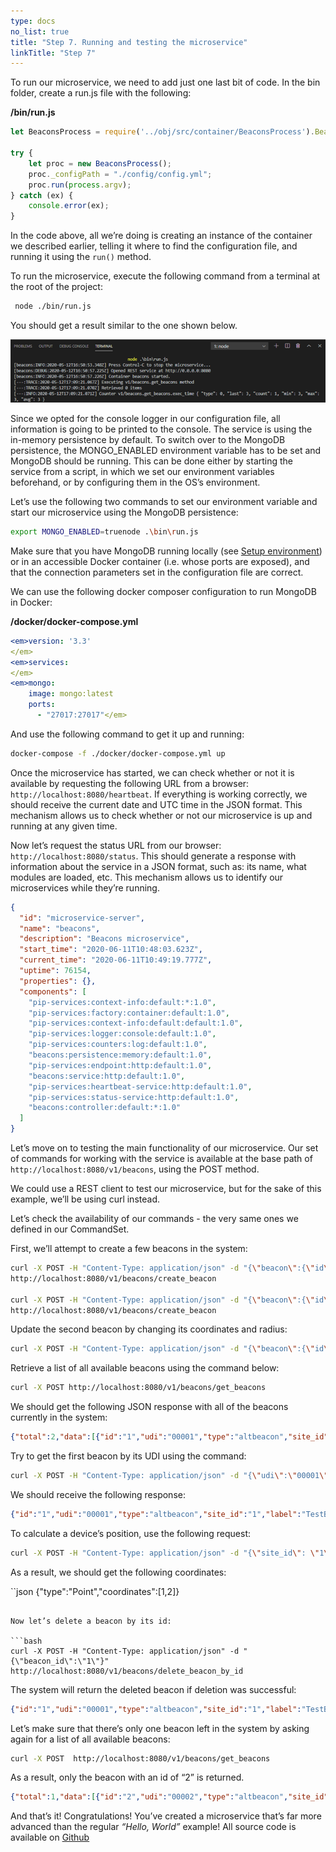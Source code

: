 ```yaml
---
type: docs
no_list: true
title: "Step 7. Running and testing the microservice" 
linkTitle: "Step 7" 
---
```


To run our microservice, we need to add just one last bit of code. In the bin folder, create a run.js file with the following:

**/bin/run.js**

```javascript
let BeaconsProcess = require('../obj/src/container/BeaconsProcess').BeaconsProcess;
‍
try {
    let proc = new BeaconsProcess();
    proc._configPath = "./config/config.yml";
    proc.run(process.argv);
} catch (ex) {
    console.error(ex);
}


```

In the code above, all we’re doing is creating an instance of the container we described earlier, telling it where to find the configuration file, and running it using the `run()` method.

To run the microservice, execute the following command from a terminal at the root of the project:

```bash
 node ./bin/run.js
```

You should get a result similar to the one shown below.

![ConsoleScreen1](/images/tutorials/data_microservice/console_screen1.png)

Since we opted for the console logger in our configuration file, all information is going to be printed to the console. The service is using the in-memory persistence by default. To switch over to the MongoDB persistence, the MONGO_ENABLED environment variable has to be set and MongoDB should be running. This can be done either by starting the service from a script, in which we set our environment variables beforehand, or by configuring them in the OS’s environment.

Let’s use the following two commands to set our environment variable and start our microservice using the MongoDB persistence:

```bash
export MONGO_ENABLED=truenode .\bin\run.js
```

Make sure that you have MongoDB running locally (see [Setup environment](../quick_start/setup_enviroment)) or in an accessible Docker container (i.e. whose ports are exposed), and that the connection parameters set in the configuration file are correct.

We can use the following docker composer configuration to run MongoDB in Docker:

**/docker/docker-compose.yml**

```yml
<em>version: '3.3'
‍</em>
<em>services:
‍</em>
<em>mongo:
    image: mongo:latest
    ports:
      - "27017:27017"</em>

```

And use the following command to get it up and running:

```bash
docker-compose -f ./docker/docker-compose.yml up
```
Once the microservice has started, we can check whether or not it is available by requesting the following URL from a browser: `http://localhost:8080/heartbeat`. If everything is working correctly, we should receive the current date and UTC time in the JSON format. This mechanism allows us to check whether or not our microservice is up and running at any given time.

Now let’s request the status URL from our browser: `http://localhost:8080/status`. This should generate a response with information about the service in a JSON format, such as: its name, what modules are loaded, etc. This mechanism allows us to identify our microservices while they’re running.

```json
{
  "id": "microservice-server",
  "name": "beacons",
  "description": "Beacons microservice",
  "start_time": "2020-06-11T10:48:03.623Z",
  "current_time": "2020-06-11T10:49:19.777Z",
  "uptime": 76154,
  "properties": {},
  "components": [
    "pip-services:context-info:default:*:1.0",
    "pip-services:factory:container:default:1.0",
    "pip-services:context-info:default:default:1.0",
    "pip-services:logger:console:default:1.0",
    "pip-services:counters:log:default:1.0",
    "beacons:persistence:memory:default:1.0",
    "pip-services:endpoint:http:default:1.0",
    "beacons:service:http:default:1.0",
    "pip-services:heartbeat-service:http:default:1.0",
    "pip-services:status-service:http:default:1.0",
    "beacons:controller:default:*:1.0"
  ]
}
```

Let’s move on to testing the main functionality of our microservice. Our set of commands for working with the service is available at the base path of `http://localhost:8080/v1/beacons`, using the POST method.

We could use a REST client to test our microservice, but for the sake of this example, we’ll be using curl instead.

Let’s check the availability of our commands - the very same ones we defined in our CommandSet.

First, we’ll attempt to create a few beacons in the system:

```bash
curl -X POST -H "Content-Type: application/json" -d "{\"beacon\":{\"id\": \"1\", \"udi\": \"00001\",  \"type\": \"altbeacon\",  \"site_id\": \"1\",    \"label\": \"TestBeacon1\", \"center\": { \"type\": \"Point\", \"coordinates\": [ 0, 0 ] },\"radius\": 50}}"
http://localhost:8080/v1/beacons/create_beacon
‍
curl -X POST -H "Content-Type: application/json" -d "{\"beacon\":{\"id\": \"2\", \"udi\": \"00002\",  \"type\": \"altbeacon\",  \"site_id\": \"1\",    \"label\": \"TestBeacon2\", \"center\": { \"type\": \"Point\", \"coordinates\": [ 2, 2 ] },\"radius\": 70}}"
http://localhost:8080/v1/beacons/create_beacon

```

Update the second beacon by changing its coordinates and radius:

```bash
curl -X POST -H "Content-Type: application/json" -d "{\"beacon\":{\"id\": \"2\", \"udi\": \"00002\", \"type\": \"altbeacon\", \"site_id\": \"1\", \"label\": \"TestBeacon2\", \"center\": { \"type\": \"Point\", \"coordinates\": [ 2, 4 ] },\"radius\": 80}}" http://localhost:8080/v1/beacons/update_beacon

```

Retrieve a list of all available beacons using the command below:

```bash
curl -X POST http://localhost:8080/v1/beacons/get_beacons
```

We should get the following JSON response with all of the beacons currently in the system:

```json
{"total":2,"data":[{"id":"1","udi":"00001","type":"altbeacon","site_id":"1","label":"TestBeacon1","center":{"type":"Point","coordinates":[0,0]},"radius":50},{"id":"2","udi":"00002","type":"altbeacon","site_id":"1","label":"TestBeacon2","center":{"type":"Point","coordinates":[2,4]},"radius":80}]}
```

Try to get the first beacon by its UDI using the command:

```bash
curl -X POST -H "Content-Type: application/json" -d "{\"udi\":\"00001\"}" http://localhost:8080/v1/beacons/get_beacon_by_udi
```

We should receive the following response:

```json
{"id":"1","udi":"00001","type":"altbeacon","site_id":"1","label":"TestBeacon1","center":{"type":"Point","coordinates":[0,0]},"radius":50}
```

To calculate a device’s position, use the following request:

```bash
curl -X POST -H "Content-Type: application/json" -d "{\"site_id\": \"1\",\"udis\": [\"00001\", \"00002\"]}" http://localhost:8080/v1/beacons/calculate_position
```

As a result, we should get the following coordinates:

``json
{"type":"Point","coordinates":[1,2]}
```

Now let’s delete a beacon by its id:

```bash
curl -X POST -H "Content-Type: application/json" -d "{\"beacon_id\":\"1\"}" http://localhost:8080/v1/beacons/delete_beacon_by_id
```

The system will return the deleted beacon if deletion was successful:

```json
{"id":"1","udi":"00001","type":"altbeacon","site_id":"1","label":"TestBeacon1","center":{"type":"Point","coordinates":[0,0]},"radius":50}
```

Let’s make sure that there’s only one beacon left in the system by asking again for a list of all available beacons:

```bash
curl -X POST  http://localhost:8080/v1/beacons/get_beacons
```

As a result, only the beacon with an id of “2” is returned.

```json
{"total":1,"data":[{"id":"2","udi":"00002","type":"altbeacon","site_id":"1","label":"TestBeacon2","center":{"type":"Point","coordinates":[2,4]},"radius":80}]}
```

And that’s it! Congratulations! You’ve created a microservice that’s far more advanced than the regular <em>“Hello, World”</em> example!
All source code is available on [Github](https://github.com/pip-services-samples/pip-services-beacons-node)




